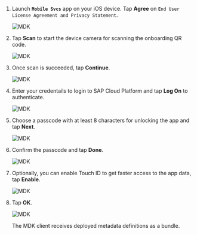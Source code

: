 1. Launch **`Mobile Svcs`** app on your iOS device. Tap **Agree** on `End User License Agreement and Privacy Statement`.

    ![MDK](img_1.png)

2. Tap **Scan** to start the device camera for scanning the onboarding QR code.

    ![MDK](img_2.png)

3. Once scan is succeeded, tap **Continue**.

    ![MDK](img_3.png)

4. Enter your credentails to login to SAP Cloud Platform and tap **Log On** to authenticate.

    ![MDK](img_4.png)

5. Choose a passcode with at least 8 characters for unlocking the app and tap **Next**.

    ![MDK](img_5.png)

6. Confirm the passcode and tap **Done**.

    ![MDK](img_6.png)

7. Optionally, you can enable Touch ID to get faster access to the app data, tap **Enable**.

    ![MDK](img_7.png)

8. Tap **OK**.

    ![MDK](img_8.png)

    The MDK client receives deployed metadata definitions as a bundle.